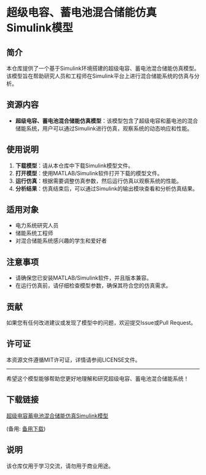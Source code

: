 # 超级电容、蓄电池混合储能仿真Simulink模型

## 简介
本仓库提供了一个基于Simulink环境搭建的超级电容、蓄电池混合储能仿真模型。该模型旨在帮助研究人员和工程师在Simulink平台上进行混合储能系统的仿真与分析。

## 资源内容
- **超级电容、蓄电池混合储能仿真模型**：该模型包含了超级电容和蓄电池的混合储能系统，用户可以通过Simulink进行仿真，观察系统的动态响应和性能。

## 使用说明
1. **下载模型**：请从本仓库中下载Simulink模型文件。
2. **打开模型**：使用MATLAB/Simulink软件打开下载的模型文件。
3. **运行仿真**：根据需要调整仿真参数，然后运行仿真以观察系统的性能。
4. **分析结果**：仿真结束后，可以通过Simulink的输出模块查看和分析仿真结果。

## 适用对象
- 电力系统研究人员
- 储能系统工程师
- 对混合储能系统感兴趣的学生和爱好者

## 注意事项
- 请确保您已安装MATLAB/Simulink软件，并且版本兼容。
- 在运行仿真前，请仔细检查模型参数，确保其符合您的仿真需求。

## 贡献
如果您有任何改进建议或发现了模型中的问题，欢迎提交Issue或Pull Request。

## 许可证
本资源文件遵循MIT许可证，详情请参阅LICENSE文件。

---
希望这个模型能够帮助您更好地理解和研究超级电容、蓄电池混合储能系统！

## 下载链接
[超级电容蓄电池混合储能仿真Simulink模型](https://pan.quark.cn/s/2fff5369b6b6) 

(备用: [备用下载](https://pan.baidu.com/s/1bZ6ZjlOWFstgKXjqTFdoGA?pwd=1234))

## 说明

该仓库仅用于学习交流，请勿用于商业用途。
